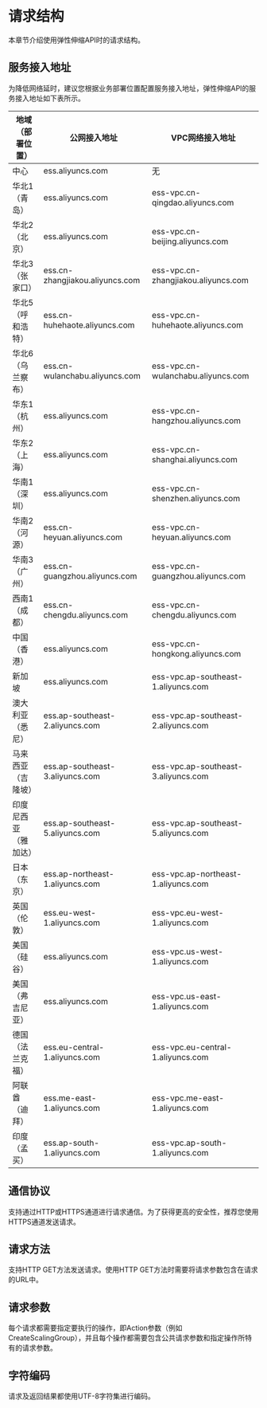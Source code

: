 # 请求结构

本章节介绍使用弹性伸缩API时的请求结构。

## 服务接入地址

为降低网络延时，建议您根据业务部署位置配置服务接入地址，弹性伸缩API的服务接入地址如下表所示。

|地域（部署位置）|公网接入地址|VPC网络接入地址|
|--------|------|---------|
|中心|ess.aliyuncs.com|无|
|华北1（青岛）|ess.aliyuncs.com|ess-vpc.cn-qingdao.aliyuncs.com|
|华北2（北京）|ess.aliyuncs.com|ess-vpc.cn-beijing.aliyuncs.com|
|华北3（张家口）|ess.cn-zhangjiakou.aliyuncs.com|ess-vpc.cn-zhangjiakou.aliyuncs.com|
|华北5（呼和浩特）|ess.cn-huhehaote.aliyuncs.com|ess-vpc.cn-huhehaote.aliyuncs.com|
|华北6（乌兰察布）|ess.cn-wulanchabu.aliyuncs.com|ess-vpc.cn-wulanchabu.aliyuncs.com|
|华东1（杭州）|ess.aliyuncs.com|ess-vpc.cn-hangzhou.aliyuncs.com|
|华东2（上海）|ess.aliyuncs.com|ess-vpc.cn-shanghai.aliyuncs.com|
|华南1（深圳）|ess.aliyuncs.com|ess-vpc.cn-shenzhen.aliyuncs.com|
|华南2（河源）|ess.cn-heyuan.aliyuncs.com|ess-vpc.cn-heyuan.aliyuncs.com|
|华南3（广州）|ess.cn-guangzhou.aliyuncs.com|ess-vpc.cn-guangzhou.aliyuncs.com|
|西南1（成都）|ess.cn-chengdu.aliyuncs.com|ess-vpc.cn-chengdu.aliyuncs.com|
|中国（香港）|ess.aliyuncs.com|ess-vpc.cn-hongkong.aliyuncs.com|
|新加坡|ess.aliyuncs.com|ess-vpc.ap-southeast-1.aliyuncs.com|
|澳大利亚（悉尼）|ess.ap-southeast-2.aliyuncs.com|ess-vpc.ap-southeast-2.aliyuncs.com|
|马来西亚（吉隆坡）|ess.ap-southeast-3.aliyuncs.com|ess-vpc.ap-southeast-3.aliyuncs.com|
|印度尼西亚（雅加达）|ess.ap-southeast-5.aliyuncs.com|ess-vpc.ap-southeast-5.aliyuncs.com|
|日本（东京）|ess.ap-northeast-1.aliyuncs.com|ess-vpc.ap-northeast-1.aliyuncs.com|
|英国（伦敦）|ess.eu-west-1.aliyuncs.com|ess-vpc.eu-west-1.aliyuncs.com|
|美国（硅谷）|ess.aliyuncs.com|ess-vpc.us-west-1.aliyuncs.com|
|美国（弗吉尼亚）|ess.aliyuncs.com|ess-vpc.us-east-1.aliyuncs.com|
|德国（法兰克福）|ess.eu-central-1.aliyuncs.com|ess-vpc.eu-central-1.aliyuncs.com|
|阿联酋（迪拜）|ess.me-east-1.aliyuncs.com|ess-vpc.me-east-1.aliyuncs.com|
|印度（孟买）|ess.ap-south-1.aliyuncs.com|ess-vpc.ap-south-1.aliyuncs.com|

## 通信协议

支持通过HTTP或HTTPS通道进行请求通信。为了获得更高的安全性，推荐您使用HTTPS通道发送请求。

## 请求方法

支持HTTP GET方法发送请求。使用HTTP GET方法时需要将请求参数包含在请求的URL中。

## 请求参数

每个请求都需要指定要执行的操作，即Action参数（例如CreateScalingGroup），并且每个操作都需要包含公共请求参数和指定操作所特有的请求参数。

## 字符编码

请求及返回结果都使用UTF-8字符集进行编码。

